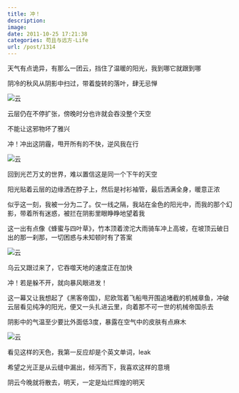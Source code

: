 ```yaml
---
title: 冲！
description: 
image: 
date: 2011-10-25 17:21:38
categories: 苟且与远方-Life
url: /post/1314
---
```


天气有点诡异，有那么一团云，挡住了温暖的阳光，我到哪它就跟到哪

阴冷的秋风从阴影中扫过，带着旋转的落叶，肆无忌惮

![](https://cdn.victor42.work/posts/2011-10/10-25/1.jpg "云")

云层仍在不停扩张，傍晚时分也许就会吞没整个天空

不能让这邪物坏了雅兴

冲！冲出这阴霾，甩开所有的不快，逆风我在行

![](https://cdn.victor42.work/posts/2011-10/10-25/2.jpg "云")

回到光芒万丈的世界，难以置信这是同一个下午的天空

阳光贴着云层的边缘洒在脖子上，然后是衬衫袖管，最后洒满全身，暖意正浓

似乎这一刻，我被一分为二了。仅一线之隔，我站在金色的阳光中，而我的那个幻影，带着所有迷惑，被拦在阴影里眼睁睁地望着我

这一出有点像《蜂蜜与四叶草》，竹本顶着滂沱大雨骑车冲上高坡，在坡顶云破日出的那一刹那，一切困惑与未知顿时有了答案

![](https://cdn.victor42.work/posts/2011-10/10-25/3.jpg "云")

乌云又跟过来了，它吞噬天地的速度正在加快

冲！若是躲不开，就向暴风眼进发！

这一幕又让我想起了《黑客帝国》，尼欧驾着飞船甩开围追堵截的机械章鱼，冲破云层看见纯净的阳光，便又一头扎进云里，向着那不可一世的机械帝国杀去

阴影中的气温至少要比外面低3度，暴露在空气中的皮肤有点麻木

![](https://cdn.victor42.work/posts/2011-10/10-25/4.jpg "云")

看见这样的天色，我第一反应却是个英文单词，leak

希望之光正是从云缝中漏出，倾泻而下，我喜欢这样的意境

阴云今晚就将散去，明天，一定是灿烂辉煌的明天
